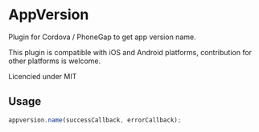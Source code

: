 AppVersion
=========

Plugin for Cordova / PhoneGap to get app version name.

This plugin is compatible with iOS and Android platforms, contribution
for other platforms is welcome.

Licencied under MIT 


Usage
-----

```javascript
appversion.name(successCallback, errorCallback);
```
